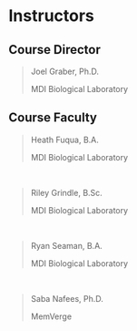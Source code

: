 # Instructors

## Course Director

>Joel Graber, Ph.D. 
>
>MDI Biological Laboratory


## Course Faculty

>Heath Fuqua, B.A.
>
>MDI Biological Laboratory

<br>

>Riley Grindle, B.Sc.
>
>MDI Biological Laboratory

<br>

>Ryan Seaman, B.A.
>
>MDI Biological Laboratory

<br>

>Saba Nafees, Ph.D.
>
>MemVerge